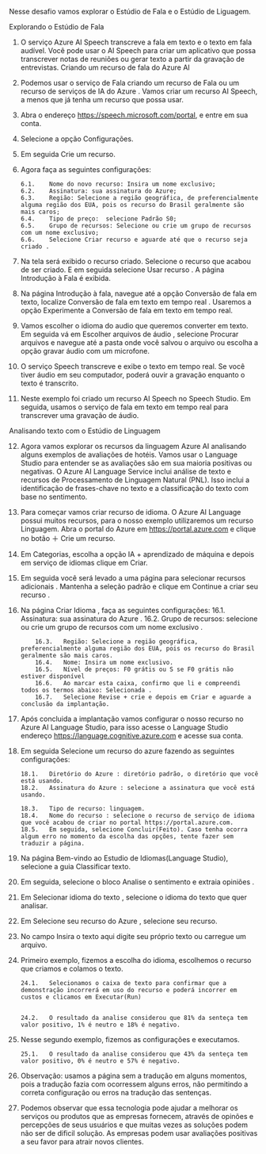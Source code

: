 Nesse desafio vamos explorar o Estúdio de Fala e o Estúdio de Liguagem.

Explorando o Estúdio de Fala
1.	O serviço Azure AI Speech transcreve a fala em texto e o texto em fala audível. Você pode usar o AI Speech para criar um aplicativo que possa transcrever notas de reuniões ou gerar texto a partir da gravação de entrevistas.
Criando um recurso de fala do Azure AI

2.	Podemos usar o serviço de Fala criando um recurso de Fala ou um recurso de serviços de IA do Azure . Vamos criar um recurso AI Speech, a menos que já tenha um recurso que possa usar.
3.	Abra o endereço https://speech.microsoft.com/portal, e entre em sua conta.
 

4.	Selecione a opção Configurações.

 
5.	Em seguida Crie um recurso. 

 

6.	Agora faça as seguintes configurações:

        6.1.	Nome do novo recurso: Insira um nome exclusivo;
        6.2.	Assinatura: sua assinatura do Azure;
        6.3.	Região: Selecione a região geográfica, de preferencialmente alguma região dos EUA, pois os recurso do Brasil geralmente são mais caros;
        6.4.	Tipo de preço:  selecione Padrão S0;
        6.5.	Grupo de recursos: Selecione ou crie um grupo de recursos com um nome exclusivo;
        6.6.	Selecione Criar recurso e aguarde até que o recurso seja criado .
 
7.	Na tela será exibido o recurso criado. Selecione o recurso que acabou de ser criado. E em seguida selecione Usar recurso . A página Introdução à Fala é exibida.
 

8.	Na página Introdução à fala, navegue até a opção Conversão de fala em texto, localize Conversão de fala em texto em tempo real . Usaremos a opção Experimente a Conversão de fala em texto em tempo real.
 
 

9.	Vamos escolher o idioma do audio que queremos converter em texto. Em seguida vá em Escolher arquivos de áudio , selecione Procurar arquivos e navegue até a pasta onde você salvou o arquivo ou escolha a opção gravar áudio com um microfone.
 
 

 
10.	O serviço Speech transcreve e exibe o texto em tempo real. Se você tiver áudio em seu computador, poderá ouvir a gravação enquanto o texto é transcrito.
11.	Neste exemplo foi criado um recurso AI Speech no Speech Studio. Em seguida, usamos o serviço de fala em texto em tempo real para transcrever uma gravação de áudio.

Analisando texto com o Estúdio de Linguagem

12.	Agora vamos explorar os recursos da linguagem Azure AI analisando alguns exemplos de avaliações de hotéis. Vamos usar o Language Studio para entender se as avaliações são em sua maioria positivas ou negativas.
O Azure AI Language Service inclui análise de texto e recursos de Processamento de Linguagem Natural (PNL). Isso inclui a identificação de frases-chave no texto e a classificação do texto com base no sentimento.

13.	Para começar vamos criar recurso de idioma. O Azure AI Language possui muitos recursos, para o nosso exemplo utilizaremos um recurso Linguagem. Abra o portal do Azure em https://portal.azure.com e clique no botão ＋ Crie um recurso.
 
14.	Em Categorias, escolha a opção IA + aprendizado de máquina e depois em serviço de idiomas clique em Criar.
 

15.	Em seguida você será levado a uma página para selecionar recursos adicionais . Mantenha a seleção padrão e clique em Continue a criar seu recurso .
 

16.	Na página Criar Idioma , faça as seguintes configurações:
    16.1.	Assinatura: sua assinatura do Azure .
    16.2.	Grupo de recursos: selecione ou crie um grupo de recursos com um nome exclusivo .
 

 
            16.3.	Região: Selecione a região geográfica, preferencialmente alguma região dos EUA, pois os recurso do Brasil geralmente são mais caros.
            16.4.	Nome: Insira um nome exclusivo.
            16.5.	Nível de preços: F0 grátis ou S se F0 grátis não estiver disponível
            16.6.	Ao marcar esta caixa, confirmo que li e compreendi todos os termos abaixo: Selecionada .
            16.7.	Selecione Revise + crie e depois em Criar e aguarde a conclusão da implantação.

 

 

 

17.	Após concluida a implantação vamos configurar o nosso recurso no Azure AI Language Studio, para isso acesse o Language Studio endereço https://language.cognitive.azure.com e acesse sua conta.
 

18.	Em seguida Selecione um recurso do azure fazendo as seguintes configurações:
 
        18.1.	Diretório do Azure : diretório padrão, o diretório que você está usando.
        18.2.	Assinatura do Azure : selecione a assinatura que você está usando.
 
        18.3.	Tipo de recurso: linguagem.
        18.4.	Nome do recurso : selecione o recurso de serviço de idioma que você acabou de criar no portal https://portal.azure.com.
        18.5.	Em seguida, selecione Concluir(Feito). Caso tenha ocorra algum erro no momento da escolha das opções, tente fazer sem traduzir a página.

 

19.	Na página Bem-vindo ao Estudio de Idiomas(Language Studio), selecione a guia Classificar texto. 
 


20.	Em seguida, selecione o bloco Analise o sentimento e extraia opiniões .
 
21.	Em Selecionar idioma do texto , selecione o idioma do texto que quer analisar.
22.	Em Selecione seu recurso do Azure , selecione seu recurso.
 

23.	No campo Insira o texto aqui digite seu próprio texto ou carregue um arquivo.
  

24.	Primeiro exemplo, fizemos a escolha do idioma, escolhemos o recurso que criamos e colamos o texto. 
 
        24.1.	Selecionamos o caixa de texto para confirmar que a demonstração incorrerá em uso do recurso e poderá incorrer em custos e clicamos em Executar(Run)
 

        24.2.	O resultado da analise considerou que 81% da senteça tem valor positivo, 1% é neutro e 18% é negativo.
 
 
25.	Nesse segundo exemplo, fizemos as configurações e executamos.
        
        25.1.	O resultado da analise considerou que 43% da senteça tem valor positivo, 0% é neutro e 57% é negativo.
 


 
26.	Observação: usamos a página sem a tradução em alguns momentos, pois a tradução fazia com ocorressem alguns erros, não permitindo a correta configuração ou erros na tradução das sentenças.

27.	Podemos observar que essa tecnologia pode ajudar a melhorar os serviços ou produtos que as empresas fornecem, através de opinões e percepções de seus usuários e que muitas vezes as soluções podem não ser de dificil solução. As empresas podem usar avaliações positivas a seu favor para atrair novos clientes.

